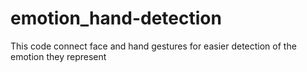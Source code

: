 # emotion_hand-detection

This code connect face and hand gestures for easier detection of the emotion they represent

